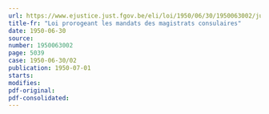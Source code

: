 ```yaml
---
url: https://www.ejustice.just.fgov.be/eli/loi/1950/06/30/1950063002/justel
title-fr: "Loi prorogeant les mandats des magistrats consulaires"
date: 1950-06-30
source:
number: 1950063002
page: 5039
case: 1950-06-30/02
publication: 1950-07-01
starts:
modifies:
pdf-original:
pdf-consolidated:
---
```


